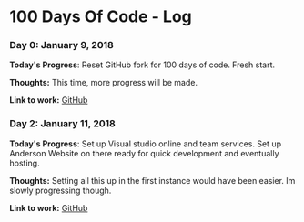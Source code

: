 # 100 Days Of Code - Log

### Day 0: January 9, 2018

**Today's Progress**: Reset GitHub fork for 100 days of code. Fresh start.

**Thoughts:** This time, more progress will be made.

**Link to work:** [GitHub](http://github.com/piknmix/100-days-of-code/)


### Day 2: January 11, 2018

**Today's Progress**: Set up Visual studio online and team services. Set up Anderson Website on there ready for quick development and eventually hosting.

**Thoughts:** Setting all this up in the first instance would have been easier. Im slowly progressing though.

**Link to work:** [GitHub](http://github.com/piknmix/100-days-of-code/)
